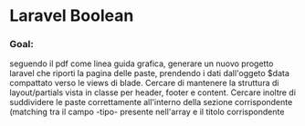 # Laravel Boolean

### Goal: 
seguendo il pdf come linea guida grafica, generare un nuovo progetto laravel che riporti la pagina delle paste, prendendo i dati dall'oggeto $data compattato verso le views di blade. Cercare di mantenere la struttura di layout/partials vista in classe per header, footer e content. Cercare inoltre di suddividere le paste correttamente all'interno della sezione corrispondente (matching tra il campo -tipo- presente nell'array e il titolo corrispondente
